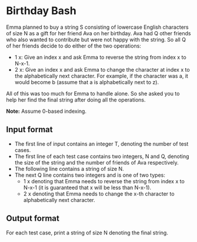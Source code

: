 # Birthday Bash

Emma planned to buy a string S consisting of lowercase English characters of size N as a gift for her friend Ava on her birthday. Ava had Q other friends who also wanted to contribute but were not happy with the string. So all Q of her friends decide to do either of the two operations:

- 1 x: Give an index x and ask Emma to reverse the string from index x to N-x-1.
- 2 x: Give an index x and ask Emma to change the character at index x to the alphabetically next character. For example, if the character was a, it would become b (assume that a is alphabetically next to z).

All of this was too much for Emma to handle alone. So she asked you to help her find the final string after doing all the operations.

**Note:** Assume 0-based indexing.

## Input format

- The first line of input contains an integer T, denoting the number of test cases.
- The first line of each test case contains two integers, N and Q, denoting the size of the string and the number of friends of Ava respectively.
- The following line contains a string of size N.
- The next Q line contains two integers and is one of two types:
  - 1 x denoting that Emma needs to reverse the string from index x to N-x-1 (it is guaranteed that x will be less than N-x-1).
  - 2 x denoting that Emma needs to change the x-th character to alphabetically next character.

## Output format

For each test case, print a string of size N denoting the final string.

